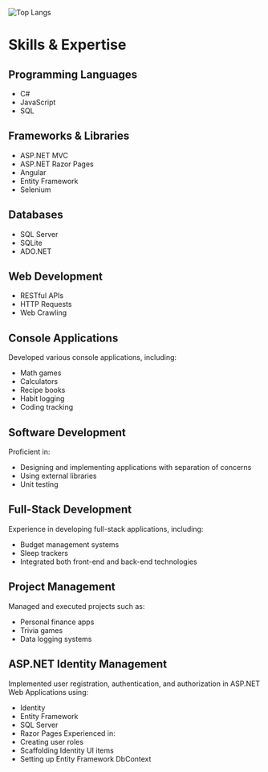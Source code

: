 ![Top Langs](https://github-readme-stats.vercel.app/api/top-langs/?username=DLee211&theme=transparent&hide_progress=true)

# Skills & Expertise

## Programming Languages
- C#
- JavaScript
- SQL
## Frameworks & Libraries
- ASP.NET MVC
- ASP.NET Razor Pages
- Angular
- Entity Framework
- Selenium
## Databases
- SQL Server
- SQLite
- ADO.NET
## Web Development
- RESTful APIs
- HTTP Requests
- Web Crawling
## Console Applications
Developed various console applications, including:
- Math games
- Calculators
- Recipe books
- Habit logging
- Coding tracking

## Software Development
Proficient in:
- Designing and implementing applications with separation of concerns
- Using external libraries
- Unit testing
## Full-Stack Development
Experience in developing full-stack applications, including:
- Budget management systems
- Sleep trackers
- Integrated both front-end and back-end technologies
## Project Management
Managed and executed projects such as:
- Personal finance apps
- Trivia games
- Data logging systems
## ASP.NET Identity Management
Implemented user registration, authentication, and authorization in ASP.NET Web Applications using:
- Identity
- Entity Framework
- SQL Server
- Razor Pages
Experienced in:
- Creating user roles
- Scaffolding Identity UI items
- Setting up Entity Framework DbContext
